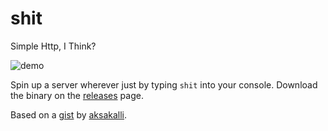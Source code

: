# shit
Simple Http, I Think?

![demo](https://i.imgur.com/vhaaHE6.gif)

Spin up a server wherever just by typing `shit` into your console.  Download the binary on the [releases](https://github.com/EricFreeman/shit/releases) page.

Based on a [gist](https://gist.github.com/aksakalli/9191056) by [aksakalli](https://github.com/aksakalli).
